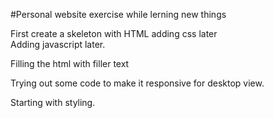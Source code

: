 #Personal website exercise while lerning new things

First create a skeleton with HTML adding css later  
Adding javascript later.

Filling the html with filler text

Trying out some code to make it responsive for desktop view.

Starting with styling.
